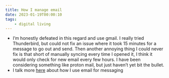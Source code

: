 ```yaml
---
title: How I manage email
date: 2023-01-19T00:00:10
tags:
    - digital living
---
```


* I’m honestly defeated in this regard and use gmail. I really tried Thunderbird, but could not fix an issue where it took 15 minutes for a message to go out and send. Then another annoying thing I could never fix is that short of manually syncing every time I opened it, I think it would only check for new email every few hours. I have been considering something like proton mail, but just haven’t yet bit the bullet.
* I talk more [here](https://zanebartlett.com/blog/messaging/) about how I use email for messaging
